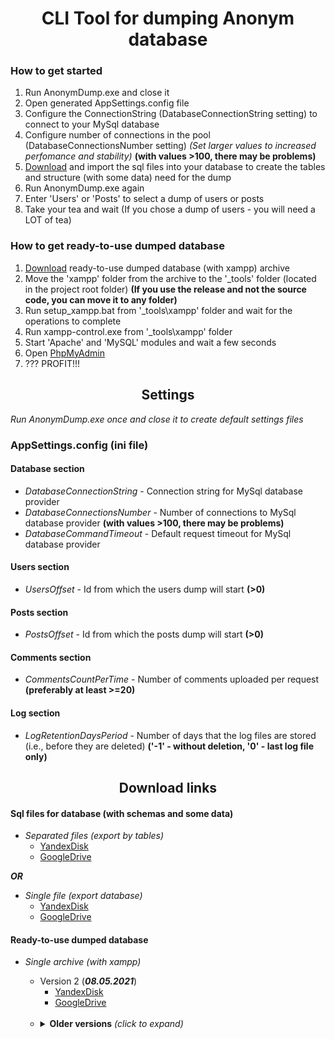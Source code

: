 ﻿# <div align="center">**CLI Tool for dumping Anonym database**</div>

### How to get started

1) Run AnonymDump.exe and close it
2) Open generated AppSettings.config file
3) Configure the ConnectionString (DatabaseConnectionString setting) to connect to your MySql database
4) Configure number of connections in the pool (DatabaseConnectionsNumber setting) *(Set larger values to increased perfomance and stability)* **(with values >100, there may be problems)**
5) [Download](#download-links) and import the sql files into your database to create the tables and structure (with some data) need for the dump
6) Run AnonymDump.exe again
7) Enter 'Users' or 'Posts' to select a dump of users or posts
8) Take your tea and wait (If you chose a dump of users - you will need a LOT of tea)


### How to get ready-to-use dumped database

1) [Download](#download-links) ready-to-use dumped database (with xampp) archive
2) Move the 'xampp' folder from the archive to the '&#95;tools' folder (located in the project root folder) **(If you use the release and not the source code, you can move it to any folder)**
3) Run setup_xampp.bat from '&#95;tools\xampp' folder and wait for the operations to complete
4) Run xampp-control.exe from '&#95;tools\xampp' folder
5) Start 'Apache' and 'MySQL' modules and wait a few seconds
6) Open [PhpMyAdmin](http://localhost/phpmyadmin/index.php)
7) ??? PROFIT!!!


## <div align="center">**Settings**</div>

*Run AnonymDump.exe once and close it to create default settings files*


### AppSettings.config (ini file)

#### Database section
- *DatabaseConnectionString* - Connection string for MySql database provider
- *DatabaseConnectionsNumber* - Number of connections to MySql database provider **(with values >100, there may be problems)**
- *DatabaseCommandTimeout* - Default request timeout for MySql database provider

#### Users section
- *UsersOffset* - Id from which the users dump will start **(>0)**

#### Posts section
- *PostsOffset* - Id from which the posts dump will start **(>0)**

#### Comments section
- *CommentsCountPerTime* - Number of comments uploaded per request **(preferably at least >=20)**

#### Log section
- *LogRetentionDaysPeriod* - Number of days that the log files are stored (i.e., before they are deleted) **('-1' - without deletion, '0' - last log file only)**


## <div align="center">**Download links**</div>

#### Sql files for database (with schemas and some data)

- *Separated files (export by tables)*
    - [YandexDisk](https://disk.yandex.ru/d/GUtxNbjHoNc_2Q)
    - [GoogleDrive](https://drive.google.com/file/d/1XAY57pf7SD_toe7GZXVBSLdbnGXoBoGO/view?usp=sharing)

***OR***

- *Single file (export database)*
    - [YandexDisk](https://disk.yandex.ru/d/lT6EgGvyg03TOg)
    - [GoogleDrive](https://drive.google.com/file/d/1vEoZbCWMirVXj5sfekZ8MPK4bFCCeZL2/view?usp=sharing)


#### Ready-to-use dumped database

- *Single archive (with xampp)*
    - Version 2 (***08.05.2021***)
        - [YandexDisk](https://disk.yandex.ru/d/ZHhbJYKh5GogJA)
        - [GoogleDrive](https://drive.google.com/file/d/1WQ2iCPonhEg7Wmb8BBORtMOMz4UzuamR/view?usp=sharing)
    <br>
    
    - <details>
        <summary><b>Older versions</b> <i>(click to expand)</i></summary>
        <br>
        
        - Version 1 (***18.03.2021***)
            - [YandexDisk](https://disk.yandex.ru/d/DYrC3PiWwlE27A)
            - [GoogleDrive](https://drive.google.com/file/d/1r5MdxPaKWBJcbJm03xPdXmrihMC4HV6k/view?usp=sharing)
        
      </details>


